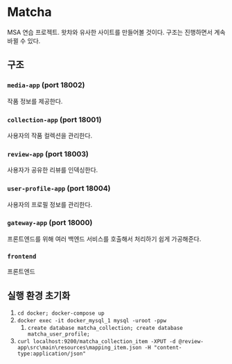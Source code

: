 # Matcha

MSA 연습 프로젝트. 왓챠와 유사한 사이트를 만들어볼 것이다. 구조는 진행하면서 계속 바뀔 수 있다.

## 구조

### `media-app` (port 18002)

작품 정보를 제공한다.

### `collection-app` (port 18001)

사용자의 작품 컬렉션을 관리한다.

### `review-app` (port 18003)

사용자가 공유한 리뷰를 인덱싱한다.

### `user-profile-app` (port 18004)

사용자의 프로필 정보를 관리한다.

### `gateway-app` (port 18000)

프론트엔드를 위해 여러 백엔드 서비스를 호출해서 처리하기 쉽게 가공해준다.

### `frontend`

프론트엔드

## 실행 환경 초기화

1. `cd docker; docker-compose up`
2. `docker exec -it docker_mysql_1 mysql -uroot -ppw`
    1. `create database matcha_collection; create database matcha_user_profile;`
3. `curl localhost:9200/matcha_collection_item -XPUT -d @review-app\src\main\resources\mapping_item.json -H "content-type:application/json"`
